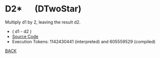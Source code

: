 # D2* &emsp; (DTwoStar)
Multiply d1 by 2, leaving the result d2.
* ( d1 - d2 )
* [Source Code](../words/double/DTwoStar.cs)
* Execution Tokens: 1142430441 (interpreted) and 605559529 (compiled)


[BACK](builtins.md#DTwoStar)
